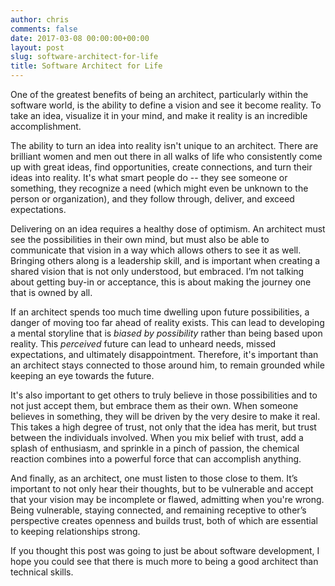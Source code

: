 ```yaml
---
author: chris
comments: false
date: 2017-03-08 00:00:00+00:00
layout: post
slug: software-architect-for-life
title: Software Architect for Life
---
```


One of the greatest benefits of being an architect, particularly within the software world, is the ability to define a vision and see it become reality. To take an idea, visualize it in your mind, and make it reality is an incredible accomplishment.

The ability to turn an idea into reality isn't unique to an architect. There are brilliant women and men out there in all walks of life who consistently come up with great ideas, find opportunities, create connections, and turn their ideas into reality. It's what smart people do -- they see someone or something, they recognize a need (which might even be unknown to the person or organization), and they follow through, deliver, and exceed expectations.

Delivering on an idea requires a healthy dose of optimism. An architect must see the possibilities in their own mind, but must also be able to communicate that vision in a way which allows others to see it as well. Bringing others along is a leadership skill, and is important when creating a shared vision that is not only understood, but embraced. I’m not talking about getting buy-in or acceptance, this is about making the journey one that is owned by all.

If an architect spends too much time dwelling upon future possibilities, a danger of moving too far ahead of reality exists. This can lead to developing a mental storyline that is _biased by possibility_ rather than being based upon reality. This _perceived_ future can lead to unheard needs, missed expectations, and ultimately disappointment. Therefore, it's important than an architect stays connected to those around him, to remain grounded while keeping an eye towards the future.

It's also important to get others to truly believe in those possibilities and to not just accept them, but embrace them as their own. When someone believes in something, they will be driven by the very desire to make it real. This takes a high degree of trust, not only that the idea has merit, but trust between the individuals involved. When you mix belief with trust, add a splash of enthusiasm, and sprinkle in a pinch of passion, the chemical reaction combines into a powerful force that can accomplish anything.

And finally, as an architect, one must listen to those close to them. It’s important to not only hear their thoughts, but to be vulnerable and accept that your vision may be incomplete or flawed, admitting when you're wrong. Being vulnerable, staying connected, and remaining receptive to other’s perspective creates openness and builds trust, both of which are essential to keeping relationships strong.

If you thought this post was going to just be about software development, I hope you could see that there is much more to being a good architect than technical skills.
